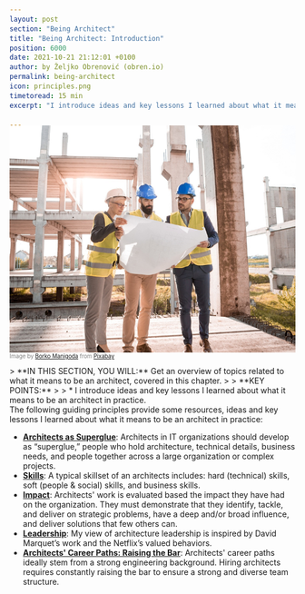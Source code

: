 ```yaml
---
layout: post
section: "Being Architect"
title: "Being Architect: Introduction"
position: 6000
date: 2021-10-21 21:12:01 +0100
author: by Željko Obrenović (obren.io)
permalink: being-architect
icon: principles.png
timetoread: 15 min
excerpt: "I introduce ideas and key lessons I learned about what it means to be an architect in practice."

---
```

<img style="margin-top: -20px; width: 100%; height: 400px; object-fit: cover" 
     src="assets/images/arch/architect-3979490_1920.jpg">
<div style="font-size: 70%; margin-top: -16px; color: grey; margin-bottom: 12px">
Image by <a href="https://pixabay.com/users/borevina-9505414/?utm_source=link-attribution&amp;utm_medium=referral&amp;utm_campaign=image&amp;utm_content=3979490">Borko Manigoda</a> from <a href="https://pixabay.com//?utm_source=link-attribution&amp;utm_medium=referral&amp;utm_campaign=image&amp;utm_content=3979490">Pixabay</a>
</div>
<style>
 .quote {
     border-left: 8px solid skyblue;
     padding-left: 36px;
     margin-top: 30px;
     margin-bottom: 40px;
     font-size: 140%;
     font-style: normal;
     color:#888;
 }
    @media only screen and (max-width: 768px) {
        [class="quote"] {
            display: none;
        }
    }
</style>
> **IN THIS SECTION, YOU WILL:**  Get an overview of topics related to what it means to be an architect, covered in this chapter.
>
> **KEY POINTS:**
>
> * I introduce ideas and key lessons I learned about what it means to be an architect in practice.

<br>
The following guiding principles provide some resources, ideas and key lessons I learned about what it means to be an architect in practice:

* **[Architects as Superglue](superglue)**: Architects in IT organizations should develop as “superglue,” people who hold architecture, technical details, business needs, and people together across a large organization or complex projects.
* **[Skills](impact)**: A typical skillset of an architects includes: hard (technical) skills, soft (people & social) skills, and business skills.
* **[Impact](impact)**: Architects' work is evaluated based the impact they have had on the organization. They must demonstrate that they identify, tackle, and deliver on strategic problems, have a deep and/or broad influence, and deliver solutions that few others can.
* **[Leadership](leadership)**: My view of architecture leadership is inspired by David Marquet’s work and the Netflix’s valued behaviors.
* **[Architects' Career Paths: Raising the Bar](career)**: Architects' career paths ideally stem from a strong engineering background. Hiring architects requires constantly raising the bar to ensure a strong and diverse team structure.
